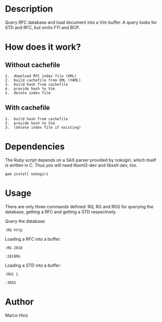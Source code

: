 Description
===========

Query RFC database and load document into a Vim buffer. A query looks for STD and
RFC, but omits FYI and BCP.

How does it work?
=================

Without cachefile
-----------------

    1.  download RFC index file (XML)
    2.  build cachefile from XML (YAML)
    3.  build hash from cachefile
    4.  provide hash to Vim
    5.  delete index file

With cachefile
--------------

    1.  build hash from cachefile
    2.  provide hash to Vim
    3.  (delete index file if existing)

Dependencies
============

The Ruby script depends on a SAX parser provided by nokogiri, which itself is
written in C. Thus you will need libxml2-dev and libxslt-dev, too.

    gem install nokogiri

Usage
=====

There are only three commands defined: RQ, RG and RGS for querying the database,
getting a RFC and getting a STD respectively.

Query the database:

    :RQ http

Loading a RFC into a buffer:

    :RG 2818

    :2818RG

Loading a STD into a buffer:

    :RGS 1

    :1RGS

Author
======

Marco Hinz
